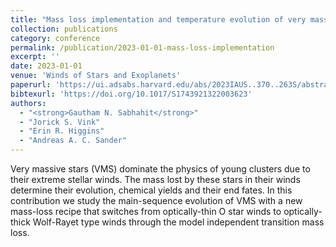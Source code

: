 ```yaml
---
title: "Mass loss implementation and temperature evolution of very massive stars"
collection: publications
category: conference
permalink: /publication/2023-01-01-mass-loss-implementation
excerpt: ''
date: 2023-01-01
venue: 'Winds of Stars and Exoplanets'
paperurl: 'https://ui.adsabs.harvard.edu/abs/2023IAUS..370..263S/abstract'
bibtexurl: 'https://doi.org/10.1017/S1743921322003623'
authors:
  - "<strong>Gautham N. Sabhahit</strong>"
  - "Jorick S. Vink"
  - "Erin R. Higgins"
  - "Andreas A. C. Sander"
---
```

Very massive stars (VMS) dominate the physics of young clusters due to their extreme stellar winds. The mass lost by these stars in their winds determine their evolution, chemical yields and their end fates. In this contribution we study the main-sequence evolution of VMS with a new mass-loss recipe that switches from optically-thin O star winds to optically-thick Wolf-Rayet type winds through the model independent transition mass loss.

